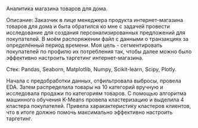 Аналитика магазина товаров для дома.

Описание: Заказчик в лице менеджера продукта интернет-магазина товаров для дома и быта обратился ко мне с задачей провести исследование для создания персонализированных предложений для покупателей. В моём распоряжении файл с данными о транзакциях за определённый период времени. Моя цель - сегментировать покупателей по профилю их потребления так, чтобы далее можно было эффективно настроить таргетинг интернет-магазина.

Стек: Pandas, Seaborn, Matplotlib, Numpy, Scikit-learn, Scipy, Plotly.

Начала с предобработки данных, отфильтровала выбросы, провела EDA. Затем распределила товары на 10 категорий вручную и исследовала продажи по категориям товаров. С помощью алгоритма машинного обучения K-Means провела кластеризацию и выделила 4 кластера покупателей. Привела харакактеристику кластеров клиентов, что в итоге должно помочь максимально эффективно настроить таргетинг.
